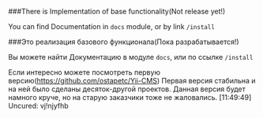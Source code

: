 ###There is Implementation of base functionality(Not release yet!)

You can find Documentation in `docs` module, or by link `/install`

###Это реализация базового функционала(Пока разрабатывается!)

Вы можете найти Документацию в модуле `docs`, или по ссылке `/install`


Если интересно можете посмотреть первую версию(https://github.com/ostapetc/Yii-CMS)
Первая версия стабильна и на ней было сделаны десяток-другой проектов.
Данная версия будет намного круче, но на старую заказчики тоже не жаловались.       [11:49:49] Uncured: vj!njyfhb